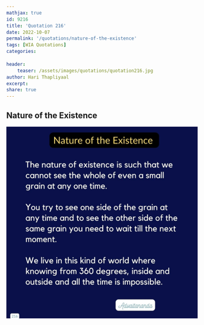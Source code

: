 ```yaml
---
mathjax: true
id: 9216
title: 'Quotation 216'
date: 2022-10-07
permalink: '/quotations/nature-of-the-existence'
tags: [WIA Quotations] 
categories: 

header:
    teaser: /assets/images/quotations/quotation216.jpg
author: Hari Thapliyaal 
excerpt:
share: true 
---
```


## Nature of the Existence

![Nature of the Existence](/assets/images/quotations/quotation216.jpg)
